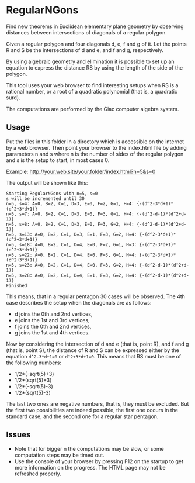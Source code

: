 # RegularNGons

Find new theorems in Euclidean elementary plane geometry by observing distances
between intersections of diagonals of a regular polygon.

Given a regular polygon and four diagonals d, e, f and g of it.
Let the points R and S be the intersections of d and e, and f and g,
respectively.

By using algebraic geometry and elimination it is possible to
set up an equation to express the distance RS by using the
length of the side of the polygon.

This tool uses your web browser to find interesting setups
when RS is a rational number, or a root of a quadratic
polynomial (that is, a quadratic surd).

The computations are performed by the Giac computer algebra system.

## Usage

Put the files in this folder in a directory which is accessible on
the internet by a web browser. Then point your browser to
the index.html file by adding parameters n and s where n
is the number of sides of the regular polygon and s is the
setup to start, in most cases 0.

Example: http://your.web.site/your.folder/index.html?n=5&s=0

The output will be shown like this:
```
Starting RegularNGons with n=5, s=0
s will be incremented until 30
n=5, s=4: A=0, B=2, C=1, D=3, E=0, F=2, G=1, H=4: {-(d^2-3*d+1)*(d^2+3*d+1)}
n=5, s=7: A=0, B=2, C=1, D=3, E=0, F=3, G=1, H=4: {-(d^2-d-1)*(d^2+d-1)}
n=5, s=8: A=0, B=2, C=1, D=3, E=0, F=3, G=2, H=4: {-(d^2-d-1)*(d^2+d-1)}
n=5, s=13: A=0, B=2, C=1, D=3, E=1, F=3, G=2, H=4: {-(d^2-3*d+1)*(d^2+3*d+1)}
n=5, s=18: A=0, B=2, C=1, D=4, E=0, F=2, G=1, H=3: {-(d^2-3*d+1)*(d^2+3*d+1)}
n=5, s=22: A=0, B=2, C=1, D=4, E=0, F=3, G=1, H=4: {-(d^2-3*d+1)*(d^2+3*d+1)}
n=5, s=23: A=0, B=2, C=1, D=4, E=0, F=3, G=2, H=4: {-(d^2-d-1)*(d^2+d-1)}
n=5, s=28: A=0, B=2, C=1, D=4, E=1, F=3, G=2, H=4: {-(d^2-d-1)*(d^2+d-1)}
Finished
```
This means, that in a regular pentagon 30 cases will be observed.
The 4th case describes the setup when the diagonals are as follows:
  * d joins the 0th and 2nd vertices,
  * e joins the 1st and 3rd vertices,
  * f joins the 0th and 2nd vertices,
  * g joins the 1st and 4th vertices.

Now by considering the intersection of d and e (that is, point R), and f and g
(that is, point S), the distance of R and S can be expressed either by
the equation `d^2-3*d+1=0` or `d^2+3*d+1=0`. This means that RS must be
one of the following numbers:
  * 1/2*(-sqrt(5)+3)
  * 1/2*(sqrt(5)+3)
  * 1/2*(-sqrt(5)-3)
  * 1/2*(sqrt(5)-3)

The last two ones are negative numbers, that is, they must be excluded.
But the first two possibilities are indeed possible, the first one
occurs in the standard case, and the second one for a regular star pentagon.

## Issues

  * Note that for bigger n the computations may be slow, or some computation steps may be timed out.
  * Use the console of your browser by pressing F12 on the startup to get more information on the progress.
The HTML page may not be refreshed properly.
